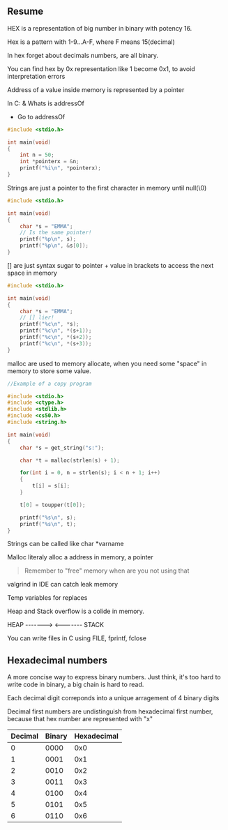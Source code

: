 ## Resume

HEX is a representation of big number in binary with potency 16.

Hex is a pattern with 1-9...A-F, where F means 15(decimal)

In hex forget about decimals numbers, are all binary.

You can find hex by 0x representation like 1 become 0x1, to avoid interpretation errors

Address of a value inside memory is represented by a pointer

In C:
& Whats is addressOf

- Go to addressOf

```c
#include <stdio.h>

int main(void)
{
    int n = 50;
    int *pointerx = &n;
    printf("%i\n", *pointerx);
}
```

Strings are just a pointer to the first character in memory until null(\0)

```c
#include <stdio.h>

int main(void)
{
    char *s = "EMMA";
    // Is the same pointer!
    printf("%p\n", s);
    printf("%p\n", &s[0]);
}
```

[] are just syntax sugar to pointer + value in brackets to access the next space in memory

```c
#include <stdio.h>

int main(void)
{
    char *s = "EMMA";
    // [] lier!
    printf("%c\n", *s);
    printf("%c\n", *(s+1));
    printf("%c\n", *(s+2));
    printf("%c\n", *(s+3));
}
```

malloc are used to memory allocate, when you need some "space" in memory to store some value.

```c
//Example of a copy program

#include <stdio.h>
#include <ctype.h>
#include <stdlib.h>
#include <cs50.h>
#include <string.h>

int main(void)
{
    char *s = get_string("s:");

    char *t = malloc(strlen(s) + 1);

    for(int i = 0, n = strlen(s); i < n + 1; i++)
    {
        t[i] = s[i];
    }

    t[0] = toupper(t[0]);

    printf("%s\n", s);
    printf("%s\n", t);
}
```

Strings can be called like char \*varname

Malloc literaly alloc a address in memory, a pointer

> Remember to "free" memory when are you not using that

valgrind in IDE can catch leak memory

Temp variables for replaces

Heap and Stack overflow is a colide in memory.

HEAP -------> <------- STACK

You can write files in C using FILE, fprintf, fclose

## Hexadecimal numbers

A more concise way to express binary numbers. Just think, it's too hard to write code in binary, a big chain is hard to read.

Each decimal digit correponds into a unique arragement of 4 binary digits

Decimal first numbers are undistinguish from hexadecimal first number, because that hex number are represented with "x"

| Decimal | Binary | Hexadecimal |
| ------- | ------ | ----------- |
| 0       | 0000   | 0x0         |
| 1       | 0001   | 0x1         |
| 2       | 0010   | 0x2         |
| 3       | 0011   | 0x3         |
| 4       | 0100   | 0x4         |
| 5       | 0101   | 0x5         |
| 6       | 0110   | 0x6         |
